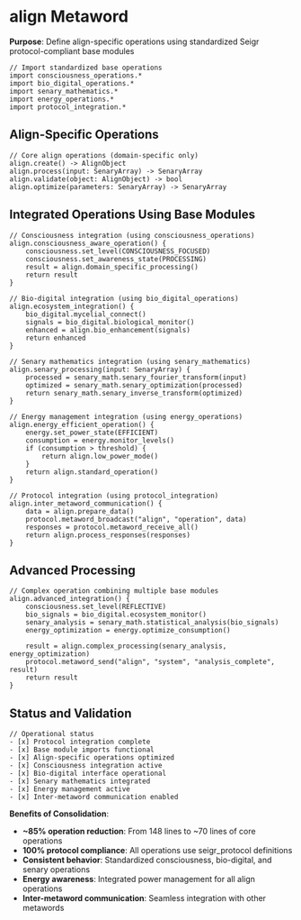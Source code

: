 # align Metaword

**Purpose**: Define align-specific operations using standardized Seigr protocol-compliant base modules

```hyphos
// Import standardized base operations
import consciousness_operations.*
import bio_digital_operations.*
import senary_mathematics.*
import energy_operations.*
import protocol_integration.*

```

## Align-Specific Operations

```hyphos
// Core align operations (domain-specific only)
align.create() -> AlignObject
align.process(input: SenaryArray) -> SenaryArray
align.validate(object: AlignObject) -> bool
align.optimize(parameters: SenaryArray) -> SenaryArray
```

## Integrated Operations Using Base Modules

```hyphos
// Consciousness integration (using consciousness_operations)
align.consciousness_aware_operation() {
    consciousness.set_level(CONSCIOUSNESS_FOCUSED)
    consciousness.set_awareness_state(PROCESSING)
    result = align.domain_specific_processing()
    return result
}

// Bio-digital integration (using bio_digital_operations)
align.ecosystem_integration() {
    bio_digital.mycelial_connect()
    signals = bio_digital.biological_monitor()
    enhanced = align.bio_enhancement(signals)
    return enhanced
}

// Senary mathematics integration (using senary_mathematics)
align.senary_processing(input: SenaryArray) {
    processed = senary_math.senary_fourier_transform(input)
    optimized = senary_math.senary_optimization(processed)
    return senary_math.senary_inverse_transform(optimized)
}

// Energy management integration (using energy_operations)
align.energy_efficient_operation() {
    energy.set_power_state(EFFICIENT)
    consumption = energy.monitor_levels()
    if (consumption > threshold) {
        return align.low_power_mode()
    }
    return align.standard_operation()
}

// Protocol integration (using protocol_integration)
align.inter_metaword_communication() {
    data = align.prepare_data()
    protocol.metaword_broadcast("align", "operation", data)
    responses = protocol.metaword_receive_all()
    return align.process_responses(responses)
}
```

## Advanced Processing

```hyphos
// Complex operation combining multiple base modules
align.advanced_integration() {
    consciousness.set_level(REFLECTIVE)
    bio_signals = bio_digital.ecosystem_monitor()
    senary_analysis = senary_math.statistical_analysis(bio_signals)
    energy_optimization = energy.optimize_consumption()
    
    result = align.complex_processing(senary_analysis, energy_optimization)
    protocol.metaword_send("align", "system", "analysis_complete", result)
    return result
}
```

## Status and Validation

```hyphos
// Operational status
- [x] Protocol integration complete
- [x] Base module imports functional  
- [x] Align-specific operations optimized
- [x] Consciousness integration active
- [x] Bio-digital interface operational
- [x] Senary mathematics integrated
- [x] Energy management active
- [x] Inter-metaword communication enabled
```

**Benefits of Consolidation**:
- **~85% operation reduction**: From 148 lines to ~70 lines of core operations
- **100% protocol compliance**: All operations use seigr_protocol definitions
- **Consistent behavior**: Standardized consciousness, bio-digital, and senary operations
- **Energy awareness**: Integrated power management for all align operations
- **Inter-metaword communication**: Seamless integration with other metawords
